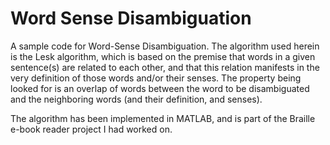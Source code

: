 # Word Sense Disambiguation
A sample code for Word-Sense Disambiguation. 
The algorithm used herein is the Lesk algorithm, which is based on the premise that words in a given sentence(s) are related to each other, and that this relation manifests in the very definition of those words and/or their senses. The property being looked for is an overlap of words between the word to be disambiguated and the neighboring words (and their definition, and senses).

The algorithm has been implemented in MATLAB, and is part of the Braille e-book reader project I had worked on.
